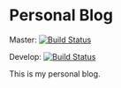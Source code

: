 # Personal Blog
Master: [![Build Status](https://travis-ci.org/jonasthiesen/personal-blog.svg?branch=master)](https://travis-ci.org/jonasthiesen/personal-blog)

Develop: [![Build Status](https://travis-ci.org/jonasthiesen/personal-blog.svg?branch=develop)](https://travis-ci.org/jonasthiesen/personal-blog)

This is my personal blog.
